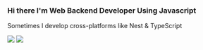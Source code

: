 ### Hi there I'm Web Backend Developer Using Javascript
Sometimes I develop cross-platforms like Nest & TypeScript 

<img src="https://img.shields.io/badge/JavaScript-3178C6?style=flat-square&logo=JavaScript&logoColor=000000"/>
<img src="https://img.shields.io/badge/TypeScript-F7DF1E?style=flat-square&logo=TypeScript&logoColor=000000"/>


<!--
**iflov/iflov** is a ✨ _special_ ✨ repository because its `README.md` (this file) appears on your GitHub profile.

Here are some ideas to get you started:

- 🔭 I’m currently working on ...
- 🌱 I’m currently learning ...
- 👯 I’m looking to collaborate on ...
- 🤔 I’m looking for help with ...
- 💬 Ask me about ...
- 📫 How to reach me: ...
- 😄 Pronouns: ...
- ⚡ Fun fact: ...
-->
